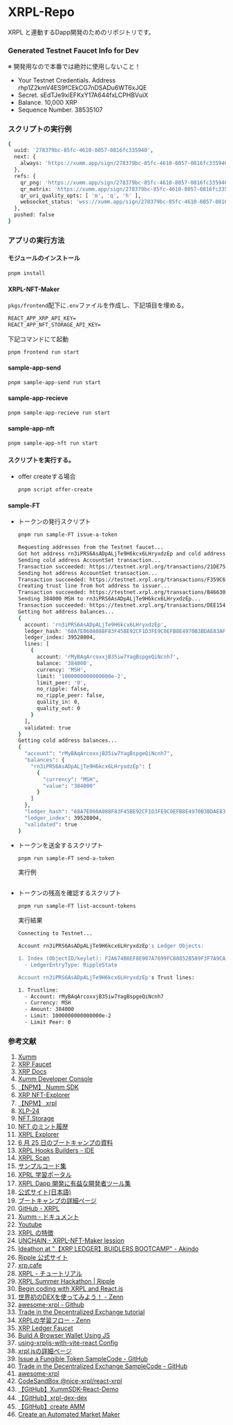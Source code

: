 # XRPL-Repo

XRPL と連動するDapp開発のためのリポジトリです。

### Generated Testnet Faucet Info for Dev

※ 開発用なので本番では絶対に使用しないこと！

- Your Testnet Credentials.
  Address
  rhp1Z2kmV4ES9fCEkCG7nDSADu6WT6xJQE
- Secret.
  sEdTJe9xiEFKxY17A644fxLCPHBVuiX
- Balance.
  10,000 XRP
- Sequence Number.
  38535107

### スクリプトの実行例

```bash
{
  uuid: '278379bc-85fc-4610-8057-0816fc335940',
  next: {
    always: 'https://xumm.app/sign/278379bc-85fc-4610-8057-0816fc335940'
  },
  refs: {
    qr_png: 'https://xumm.app/sign/278379bc-85fc-4610-8057-0816fc335940_q.png',
    qr_matrix: 'https://xumm.app/sign/278379bc-85fc-4610-8057-0816fc335940_q.json',
    qr_uri_quality_opts: [ 'm', 'q', 'h' ],
    websocket_status: 'wss://xumm.app/sign/278379bc-85fc-4610-8057-0816fc335940'
  },
  pushed: false
}
```

### アプリの実行方法

#### モジュールのインストール

```bash
pnpm install
```

#### XRPL-NFT-Maker

`pkgs/frontend`配下に`.env`ファイルを作成し、下記項目を埋める。

```txt
REACT_APP_XRP_API_KEY=
REACT_APP_NFT_STORAGE_API_KEY=
```

下記コマンドにて起動

```bash
pnpm frontend run start
```

#### sample-app-send

```bash
pnpm sample-app-send run start
```

#### sample-app-recieve

```bash
pnpm sample-app-recieve run start
```

#### sample-app-nft

```bash
pnpm sample-app-nft run start
```

#### スクリプトを実行する。

- offer createする場合

  ```bash
  pnpm script offer-create
  ```

#### sample-FT

- トークンの発行スクリプト

  ```bash
  pnpm run sample-FT issue-a-token
  ```

  ```bash
  Requesting addresses from the Testnet faucet...
  Got hot address rn3iPRS6AsADpALjTe9H6kcx6LHryxdzEp and cold address rMyBAqArcoxxjB35iw7YagBspgeQiNcnh7.
  Sending cold address AccountSet transaction...
  Transaction succeeded: https://testnet.xrpl.org/transactions/21DE75E6FC53945D51EFA5A0A59709EC44257D5748F2AE2BDFF992962D4FD71B
  Sending hot address AccountSet transaction...
  Transaction succeeded: https://testnet.xrpl.org/transactions/F359C63CF9483A4D06ECEB7830AB0B1456591724303C16158D89EE86FD03A1CD
  Creating trust line from hot address to issuer...
  Transaction succeeded: https://testnet.xrpl.org/transactions/B46630A8C76EC5B36EA70C6C435086AB2DF36D49CD76FCBBD8D5B251434372BD
  Sending 384000 MSH to rn3iPRS6AsADpALjTe9H6kcx6LHryxdzEp...
  Transaction succeeded: https://testnet.xrpl.org/transactions/DEE154C08A7BA10804EBCB0A73FFBC5D635989705DA6E9EE09FE02E714EA975A
  Getting hot address balances...
  {
    account: 'rn3iPRS6AsADpALjTe9H6kcx6LHryxdzEp',
    ledger_hash: '68A7E060A088F83F45BE92CF1D3FE9C0EFB8E4970B3BDAE83AF9B8FE272DD874',
    ledger_index: 39528804,
    lines: [
      {
        account: 'rMyBAqArcoxxjB35iw7YagBspgeQiNcnh7',
        balance: '384000',
        currency: 'MSH',
        limit: '1000000000000000e-2',
        limit_peer: '0',
        no_ripple: false,
        no_ripple_peer: false,
        quality_in: 0,
        quality_out: 0
      }
    ],
    validated: true
  }
  Getting cold address balances...
  {
    "account": "rMyBAqArcoxxjB35iw7YagBspgeQiNcnh7",
    "balances": {
      "rn3iPRS6AsADpALjTe9H6kcx6LHryxdzEp": [
        {
          "currency": "MSH",
          "value": "384000"
        }
      ]
    },
    "ledger_hash": "68A7E060A088F83F45BE92CF1D3FE9C0EFB8E4970B3BDAE83AF9B8FE272DD874",
    "ledger_index": 39528804,
    "validated": true
  }
  ```

- トークンを送金するスクリプト

  ```bash
  pnpm run sample-FT send-a-token
  ```

  実行例

  ```bash
  
  ```

- トークンの残高を確認するスクリプト

  ```bash
  pnpm run sample-FT list-account-tokens
  ```

  実行結果

  ```bash
  Connecting to Testnet...

  Account rn3iPRS6AsADpALjTe9H6kcx6LHryxdzEp's Ledger Objects:

  1. Index (ObjectID/keylet): F2A674B8EF8E007A7699FC88852B589F3F7A9CA83976309D5018057484EF6C43
    - LedgerEntryType: RippleState 

  Account rn3iPRS6AsADpALjTe9H6kcx6LHryxdzEp's Trust lines:

  1. Trustline:
    - Account: rMyBAqArcoxxjB35iw7YagBspgeQiNcnh7
    - Currency: MSH
    - Amount: 384000
    - Limit: 1000000000000000e-2
    - Limit Peer: 0
  ```

### 参考文献

1. [Xumm](https://xumm.app/)
2. [XRP Faucet](https://xrpl.org/ja/xrp-testnet-faucet.html)
3. [XRP Docs](https://xrpl.org/ja/docs.html)
4. [Xumm Developer Console](https://apps.xumm.dev/)
5. [【NPM】 Numm SDK](https://www.npmjs.com/package/xumm)
6. [XRP NFT-Explorer](https://test.bithomp.com/nft-explorer)
7. [【NPM】 xrpl](https://www.npmjs.com/package/xrpl)
8. [XLP-24](https://github.com/XRPLF/XRPL-Standards/discussions/69)
9. [NFT.Storage](https://nft.storage/)
10. [NFT のミント履歴](https://test.bithomp.com/nft/00080000214300096509110EFDB01B85F3837B10BBC6B13616E5DA9C00000001)
11. [XRPL Explorer](https://livenet.xrpl.org/)
12. [6 月 25 日のブートキャンプの資料](https://speakerdeck.com/tequ/introduction-xrpl-for-ideathon)
13. [XRPL Hooks Builders - IDE](https://hooks-builder.xrpl.org/develop/1f8109c80f504e6326db2735df2f0ad6)
14. [XRPL Scan](https://xrpscan.com/)
15. [サンプルコード集](https://xrpl.org/ja/code-samples.html)
16. [XPRL 学習ポータル](https://learn.xrpl.org/)
17. [XRPL Dapp 開発に有益な開発者ツール集](https://xrpl.org/dev-tools.html)
18. [公式サイト(日本語)](https://xrpl.org/ja/index.html)
19. [ブートキャンプの詳細ページ](https://lu.ma/xrpl_builders_bootcamp)
20. [GitHub - XRPL](https://github.com/XRPLF)
21. [Xumm - ドキュメント](https://xumm.readme.io/)
22. [Youtube](https://youtube.com/channel/UC6zTJdNCBI-TKMt5ubNc_Gg)
23. [XRPL の特徴](https://xrpl.org/ja/xrp-overview.html)
24. [UNCHAIN - XRPL-NFT-Maker lession](https://app.unchain.tech/learn/XRPL-NFT-Maker/ja/0/1/)
25. [Ideathon at "【XRP LEDGER】BUIDLERS BOOTCAMP" - Akindo](https://app.akindo.io/hackathons/Be7ZEGBOWT066OJKl)
26. [Ripple 公式サイト](https://ripple.com/)
27. [xrp.cafe](https://xrp.cafe/)
28. [XRPL - チュートリアル](https://xrpl.org/tutorials.html)
29. [XRPL Summer Hackathon | Ripple](https://dorahacks.io/hackathon/xrpl-hackathon)
30. [Begin coding with XRPL and React.js](https://learn.xrpl.org/course/build-with-react-js-and-xrpl/lesson/begin-coding-with-xrpl-and-react-js/)
31. [世界初のDEXを使ってみよう！ - Zenn ](https://zenn.dev/tequ/articles/use-original-dex)
32. [awesome-xrpl - Github](https://github.com/wojake/awesome-xrpl)
33. [Trade in the Decentralized Exchange tutorial](https://xrpl.org/ja/decentralized-exchange.html)
34. [XRPLの学習フロー - Zenn](https://zenn.dev/tequ/articles/xrpl-learning-flow)
35. [XRP Ledger Faucet](https://faucet.tequ.dev/)
36. [Build A Browser Wallet Using JS](https://xrpl.org/build-a-browser-wallet-in-js.html)
37. [using-xrpljs-with-vite-react Config](https://github.com/XRPLF/xrpl.js/blob/main/UNIQUE_SETUPS.md#using-xrpljs-with-vite-react)
38. [xrpl.jsの詳細ページ](https://js.xrpl.org/)
39. [Issue a Fungible Token SampleCode - GitHub](https://github.com/XRPLF/xrpl-dev-portal/tree/master/content/_code-samples/issue-a-token/)
40. [Trade in the Decentralized Exchange SampleCode - GitHub](https://github.com/XRPLF/xrpl-dev-portal/tree/master/content/_code-samples/trade-in-the-decentralized-exchange/)
41. [awesome-xrpl](https://github.com/wojake/awesome-xrpl)
42. [CodeSandBox @nice-xrpl/react-xrpl](https://codesandbox.io/examples/package/@nice-xrpl/react-xrpl)
43. [【GitHub】XummSDK-React-Demo](https://github.com/XRPL-Labs/XummSDK-React-Demo/tree/main)
44. [【GitHub】xrpl-dex-dex](https://github.com/tequdev/xrpl-dex-sdk)
45. [【GitHub】create AMM](https://github.com/XRPLF/xrpl-dev-portal/tree/master/content/_code-samples/create-amm/)
46. [Create an Automated Market Maker](https://xrpl.org/create-an-automated-market-maker.html#1-connect-to-the-network)